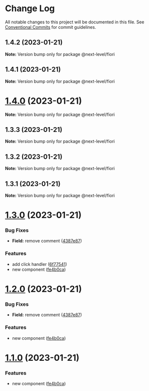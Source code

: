 # Change Log

All notable changes to this project will be documented in this file.
See [Conventional Commits](https://conventionalcommits.org) for commit guidelines.

## 1.4.2 (2023-01-21)

**Note:** Version bump only for package @next-level/fiori





## 1.4.1 (2023-01-21)

**Note:** Version bump only for package @next-level/fiori





# [1.4.0](https://github.com/ilhan007/npmnext-sample/compare/v1.3.3...v1.4.0) (2023-01-21)

**Note:** Version bump only for package @next-level/fiori





## 1.3.3 (2023-01-21)

**Note:** Version bump only for package @next-level/fiori





## 1.3.2 (2023-01-21)

**Note:** Version bump only for package @next-level/fiori





## 1.3.1 (2023-01-21)

**Note:** Version bump only for package @next-level/fiori





# [1.3.0](https://github.com/ilhan007/npmnext-sample/compare/v1.2.6...v1.3.0) (2023-01-21)


### Bug Fixes

* **Field:** remove comment ([4387e87](https://github.com/ilhan007/npmnext-sample/commit/4387e87243a3ab9a9bf921142415764c6ad106bf))


### Features

* add click handler ([6f77541](https://github.com/ilhan007/npmnext-sample/commit/6f77541ad163bf31910be037bf648207cf743e6f))
* new component ([fe4b0ca](https://github.com/ilhan007/npmnext-sample/commit/fe4b0ca8beb5504305bc432f404f6338ad5f6a9a))





# [1.2.0](https://github.com/ilhan007/npmnext-sample/compare/v1.2.6...v1.2.0) (2023-01-21)


### Bug Fixes

* **Field:** remove comment ([4387e87](https://github.com/ilhan007/npmnext-sample/commit/4387e87243a3ab9a9bf921142415764c6ad106bf))


### Features

* new component ([fe4b0ca](https://github.com/ilhan007/npmnext-sample/commit/fe4b0ca8beb5504305bc432f404f6338ad5f6a9a))





# [1.1.0](https://github.com/ilhan007/npmnext-sample/compare/v1.2.6...v1.1.0) (2023-01-21)


### Features

* new component ([fe4b0ca](https://github.com/ilhan007/npmnext-sample/commit/fe4b0ca8beb5504305bc432f404f6338ad5f6a9a))

